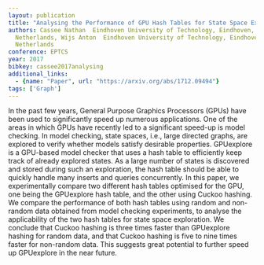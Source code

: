 ```yaml
---
layout: publication
title: "Analysing the Performance of GPU Hash Tables for State Space Exploration"
authors: Cassee Nathan  Eindhoven University of Technology, Eindhoven, The
  Netherlands, Wijs Anton  Eindhoven University of Technology, Eindhoven, The
  Netherlands
conference: EPTCS
year: 2017
bibkey: cassee2017analysing
additional_links:
  - {name: "Paper", url: "https://arxiv.org/abs/1712.09494"}
tags: ['Graph']
---
```

In the past few years, General Purpose Graphics Processors (GPUs) have been used
to significantly speed up numerous applications. One of the areas in which GPUs
have recently led to a significant speed-up is model checking. In model
checking, state spaces, i.e., large directed graphs, are explored to verify
whether models satisfy desirable properties. GPUexplore is a GPU-based model
checker that uses a hash table to efficiently keep track of already explored
states. As a large number of states is discovered and stored during such an
exploration, the hash table should be able to quickly handle many inserts and
queries concurrently. In this paper, we experimentally compare two different
hash tables optimised for the GPU, one being the GPUexplore hash table, and the
other using Cuckoo hashing. We compare the performance of both hash tables using
random and non-random data obtained from model checking experiments, to analyse
the applicability of the two hash tables for state space exploration. We
conclude that Cuckoo hashing is three times faster than GPUexplore hashing for
random data, and that Cuckoo hashing is five to nine times faster for non-random
data. This suggests great potential to further speed up GPUexplore in the near
future.
